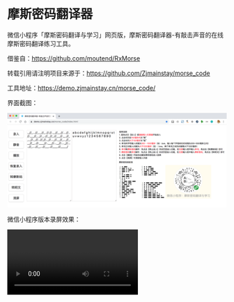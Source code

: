 # 摩斯密码翻译器

微信小程序「摩斯密码翻译与学习」网页版，摩斯密码翻译器-有敲击声音的在线摩斯密码翻译练习工具。

借鉴自：https://github.com/moutend/RxMorse

转载引用请注明项目来源于：https://github.com/Zjmainstay/morse_code

工具地址：https://demo.zjmainstay.cn/morse_code/

界面截图：

![demo](./demo.png)

微信小程序版本录屏效果：

<video src="./wechat-morse-code.mp4"></video>

